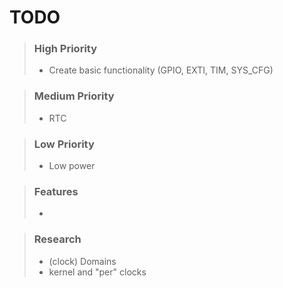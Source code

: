 # TODO
>### High Priority
>* Create basic functionality (GPIO, EXTI, TIM, SYS_CFG)

>### Medium Priority
>* RTC

>### Low Priority
>* Low power

>### Features
>*

>### Research
>* (clock) Domains
>* kernel and "per" clocks